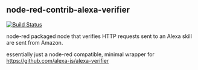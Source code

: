 ## node-red-contrib-alexa-verifier

[![Build Status](https://travis-ci.org/mreinstein/node-red-contrib-alexa-verifier.svg?branch=master)](https://travis-ci.org/mreinstein/node-red-contrib-alexa-verifier)

node-red packaged node that verifies HTTP requests sent to an Alexa skill are sent from Amazon.

essentially just a node-red compatible, minimal wrapper for https://github.com/alexa-js/alexa-verifier
